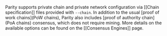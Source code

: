Parity supports private chain and private network configuration via [[Chain specification]] files provided with `--chain`. In addition to the usual [proof of work chains](PoW chains), Parity also includes [proof of authority chain](PoA chains) consensus, which does not require mining.
More details on the available options can be found on the [[Consensus Engines]] page.
